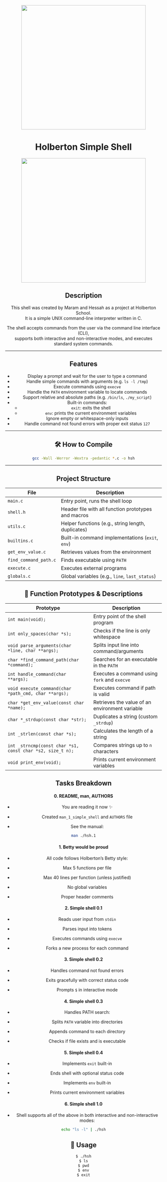 <div align="center">

 <img src="https://github.com/user-attachments/assets/5f8d33ce-fed8-438a-935c-a9916afef26e" width="400">
 
#  Holberton Simple Shell


  <img src="https://media4.giphy.com/media/v1.Y2lkPTc5MGI3NjExenJlN24wYTVxMHM3ZnVyem9zeGJoOW1xcW8zMGxpeGpscWZybjJmNyZlcD12MV9pbnRlcm5hbF9naWZfYnlfaWQmY3Q9Zw/13HgwGsXF0aiGY/giphy.gif" width="400">

## Description

This shell was created by Maram and Hessah as a project at Holberton School.  
It is a simple UNIX command-line interpreter written in C.  

The shell accepts commands from the user via the command line interface (CLI),  
supports both interactive and non-interactive modes, and executes standard system commands.


---


## Features

- Display a prompt and wait for the user to type a command
- Handle simple commands with arguments (e.g. `ls -l /tmp`)
- Execute commands using `execve`
- Handle the `PATH` environment variable to locate commands
- Support relative and absolute paths (e.g. `/bin/ls`, `./my_script`)
- Built-in commands:
  - `exit`: exits the shell
  - `env`: prints the current environment variables
- Ignore empty or whitespace-only inputs
- Handle command not found errors with proper exit status `127`


---

## 🛠️ How to Compile

```bash
gcc -Wall -Werror -Wextra -pedantic *.c -o hsh
```
----
##  Project Structure

| File              | Description                                          |
|-------------------|------------------------------------------------------|
| `main.c`          | Entry point, runs the shell loop                    |
| `shell.h`         | Header file with all function prototypes and macros |
| `utils.c`         | Helper functions (e.g., string length, duplicates)  |
| `builtins.c`      | Built-in command implementations (`exit`, `env`)    |
| `get_env_value.c` | Retrieves values from the environment               |
| `find_command_path.c` | Finds executable using `PATH`                  |
| `execute.c`       | Executes external programs                          |
| `globals.c`       | Global variables (e.g., `line`, `last_status`)      |

## 🔧 Function Prototypes & Descriptions
| **Prototype**                                      | **Description**                                           |
|----------------------------------------------------|-----------------------------------------------------------|
| `int main(void);`                                  | Entry point of the shell program                          |
| `int only_spaces(char *s);`                        | Checks if the line is only whitespace                     |
| `void parse_arguments(char *line, char **args);`   | Splits input line into command/arguments                  |
| `char *find_command_path(char *command);`          | Searches for an executable in the `PATH`                  |
| `int handle_command(char **args);`                 | Executes a command using `fork` and `execve`              |
| `void execute_command(char *path_cmd, char **args);`| Executes command if path is valid                        |
| `char *get_env_value(const char *name);`           | Retrieves the value of an environment variable            |
| `char *_strdup(const char *str);`                  | Duplicates a string (custom `_strdup`)                    |
| `int _strlen(const char *s);`                      | Calculates the length of a string                         |
| `int _strncmp(const char *s1, const char *s2, size_t n);` | Compares strings up to `n` characters           |
| `void print_env(void);`                            | Prints current environment variables                      |


## Tasks Breakdown
####  0. README, man, AUTHORS
- You are reading it now ✨

- Created `man_1_simple_shell` and `AUTHORS` file
- See the manual:

```bash
man ./hsh.1

```

#### 1. Betty would be proud
- All code follows Holberton’s Betty style:

- Max 5 functions per file

- Max 40 lines per function (unless justified)

- No global variables

- Proper header comments

#### 2. Simple shell 0.1
- Reads user input from `stdin`

- Parses input into tokens

- Executes commands using `execve`

- Forks a new process for each command

#### 3. Simple shell 0.2
- Handles command not found errors

- Exits gracefully with correct status code

- Prompts `$` in interactive mode

#### 4. Simple shell 0.3
- Handles PATH search:

- Splits `PATH` variable into directories

- Appends command to each directory

- Checks if file exists and is executable

#### 5. Simple shell 0.4
- Implements `exit` built-in

- Ends shell with optional status code

- Implements `env` built-in

- Prints current environment variables

#### 6. Simple shell 1.0
- Shell supports all of the above in both interactive and non-interactive modes:

```bash
echo "ls -l" | ./hsh
```

## 🔧 Usage
```bash
$ ./hsh
$ ls
$ pwd
$ env
$ exit
```
</div>

